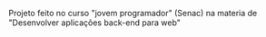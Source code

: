 Projeto feito no curso "jovem programador" (Senac) na materia de "Desenvolver aplicações back-end para web"
